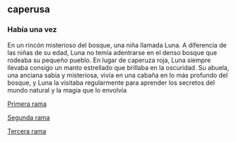 ## caperusa 
### Había una vez
En un rincón misterioso del bosque, una niña llamada Luna. A diferencia de las niñas 
de su edad, Luna no temía adentrarse en el denso bosque que rodeaba su pequeño pueblo. En lugar 
de caperuza roja, Luna siempre llevaba consigo un manto estrellado que brillaba en la oscuridad. Su 
abuela, una anciana sabia y misteriosa, vivía en una cabaña en lo más profundo del bosque, y Luna la 
visitaba regularmente para aprender los secretos del mundo natural y la magia que lo envolvía


[Primera rama](2rama.md)

[Segunda rama](3rama.md)

[Tercera rama](4rama.md)
